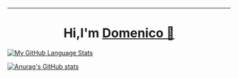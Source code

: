 <hr>
<h1 align="center">Hi,I'm <a href="https://github.com/domenicovichi">Domenico 🖖<a></h1>



[![My GitHub Language Stats](https://github-readme-stats.vercel.app/api/top-langs/?username=domenicovichi&langs_count=5&theme=tokyonight)]()
  
  

[![Anurag's GitHub stats](https://github-readme-stats.vercel.app/api?username=domenicovichi&show_icons=true&theme=tokyonight)](https://github.com/anuraghazra/github-readme-stats)



  
  


  
